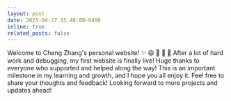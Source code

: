 ```yaml
---
layout: post
date: 2025-04-27 15:48:00-0400
inline: true
related_posts: false
---
```


Welcome to Cheng Zhang's personal website! :sparkles: :smile: :tada: :tada: :tada:
After a lot of hard work and debugging, my first website is finally live! Huge thanks to everyone who supported and helped along the way! This is an important milestone in my learning and growth, and I hope you all enjoy it. Feel free to share your thoughts and feedback!
Looking forward to more projects and updates ahead!
